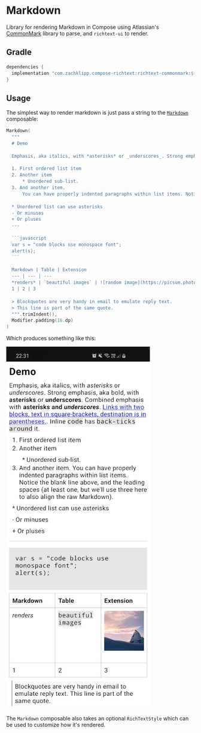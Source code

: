 # Markdown

Library for rendering Markdown in Compose using Atlassian's [CommonMark](https://github.com/atlassian/commonmark-java)
library to parse, and `richtext-ui` to render.

## Gradle

```groovy
dependencies {
  implementation "com.zachklipp.compose-richtext:richtext-commonmark:${richtext_version}"
}
```

## Usage

The simplest way to render markdown is just pass a string to the [`Markdown`](/api/com.zachklipp.richtext.markdown/-markdown/)
composable:

~~~kotlin
Markdown(
  """
  # Demo
  
  Emphasis, aka italics, with *asterisks* or _underscores_. Strong emphasis, aka bold, with **asterisks** or __underscores__. Combined emphasis with **asterisks and _underscores_**. [Links with two blocks, text in square-brackets, destination is in parentheses.](https://www.example.com). Inline `code` has `back-ticks around` it.
  
  1. First ordered list item
  2. Another item
      * Unordered sub-list.
  3. And another item.
      You can have properly indented paragraphs within list items. Notice the blank line above, and the leading spaces (at least one, but we'll use three here to also align the raw Markdown).

  * Unordered list can use asterisks
  - Or minuses
  + Or pluses
  ---

  ```javascript
  var s = "code blocks use monospace font";
  alert(s);
  ```

  Markdown | Table | Extension
  --- | --- | ---
  *renders* | `beautiful images` | ![random image](https://picsum.photos/seed/picsum/400/400 "Text 1")
  1 | 2 | 3

  > Blockquotes are very handy in email to emulate reply text.
  > This line is part of the same quote.
  """.trimIndent(),
  Modifier.padding(16.dp)
)
~~~

Which produces something like this:

![markdown demo](img/markdown-demo.png)

The `Markdown` composable also takes an optional `RichTextStyle` which can be used to customize how
it's rendered.
